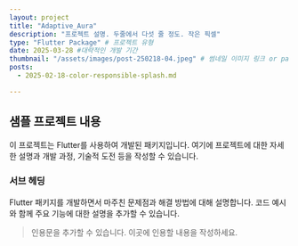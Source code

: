 ```yaml
---
layout: project
title: "Adaptive_Aura"
description: "프로젝트 설명. 두줄에서 다섯 줄 정도. 작은 픽셀"
type: "Flutter Package" # 프로젝트 유형 
date: 2025-03-28 #대략적인 개발 기간
thumbnail: "/assets/images/post-250218-04.jpeg" # 썸네일 이미지 링크 or path
posts: 
  - 2025-02-18-color-responsible-splash.md

---
```


## 샘플 프로젝트 내용

이 프로젝트는 Flutter를 사용하여 개발된 패키지입니다. 여기에 프로젝트에 대한 자세한 설명과 개발 과정, 기술적 도전 등을 작성할 수 있습니다.

### 서브 헤딩

Flutter 패키지를 개발하면서 마주친 문제점과 해결 방법에 대해 설명합니다. 코드 예시와 함께 주요 기능에 대한 설명을 추가할 수 있습니다.

> 인용문을 추가할 수 있습니다. 이곳에 인용할 내용을 작성하세요.
